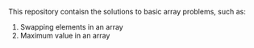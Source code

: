This repository contaisn the solutions to basic array problems, such as:
1. Swapping elements in an array
2. Maximum value in an array

